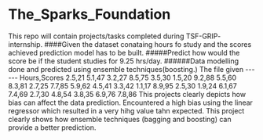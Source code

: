 # The_Sparks_Foundation
This repo will contain projects/tasks completed during TSF-GRIP- internship.
####Given the dataset conataing hours fo study and the scores achieved prediction model has to be built. 
#####Predict how would the score be if the student studies for 9.25 hrs/day.
######Data modelling done and predicted using ensemble techniques(boosting.)
The file given ------
Hours,Scores
2.5,21
5.1,47
3.2,27
8.5,75
3.5,30
1.5,20
9.2,88
5.5,60
8.3,81
2.7,25
7.7,85
5.9,62
4.5,41
3.3,42
1.1,17
8.9,95
2.5,30
1.9,24
6.1,67
7.4,69
2.7,30
4.8,54
3.8,35
6.9,76
7.8,86
This projects clearly depicts how bias can affect the data prediction.
Encountered a high bias using the linear regressor which resulted in a very hihg value tahn expected.
This project clearly shows how ensemble techniques (bagging and boosting) can provide a better prediction.
